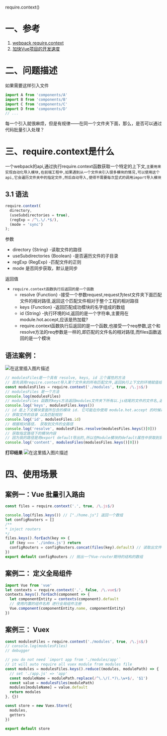 require.context()

# 一、参考
1. [webpack  require.context](https://webpack.js.org/guides/dependency-management/#requirecontext)
2. [加快Vue项目的开发速度](https://juejin.cn/post/6844903735668244488#heading-1)


# 二、问题描述
如果需要这样引入文件
```js
import A from 'components/A'
import B from 'components/B'
import C from 'components/C'
import D from 'components/D'
// ...
```
每一个引入就很麻烦，但是有规律——在同一个文件夹下面，那么，是否可以通过代码批量引入处理？

# 三、require.context是什么
一个webpack的api,通过执行require.context函数获取一个特定的上下文,`主要用来实现自动化导入模块,在前端工程中,如果遇到从一个文件夹引入很多模块的情况,可以使用这个api,它会遍历文件夹中的指定文件,然后自动导入,使得不需要每次显式的调用import导入模块`

## 3.1 语法
```js
require.context(
  directory,
  (useSubdirectories = true),
  (regExp = /^\.\/.*$/),
  (mode = 'sync')
);
```
参数
* directory {String} -读取文件的路径
* useSubdirectories {Boolean} -是否遍历文件的子目录
* regExp {RegExp} -匹配文件的正则
* mode  是否同步获取，默认是同步

返回值
* `require.context函数执行后返回的是一个函数`
  * resolve {Function} -接受一个参数request,request为test文件夹下面匹配文件的相对路径,返回这个匹配文件相对于整个工程的相对路径
  * keys {Function} -返回匹配成功模块的名字组成的数组
  * id {String} -执行环境的id,返回的是一个字符串,主要用在module.hot.accept,应该是热加载?
  * require.context函数执行后返回的是一个函数,也接受一个req参数,这个和resolve方法的req参数是一样的,即匹配的文件名的相对路径,而files函数返回的是一个模块

## 语法案例：
![在这里插入图片描述](https://img-blog.csdnimg.cn/256264f67cc141faa3b803b12700495e.png?x-oss-process=image/watermark,type_ZHJvaWRzYW5zZmFsbGJhY2s,shadow_50,text_Q1NETiBA6IOW6bmFNjg=,size_20,color_FFFFFF,t_70,g_se,x_16#pic_center)

```js
// modulesFiles是一个具有 resolve, keys, id 三个属性的方法
// 首先调用require.context导入某个文件夹的所有匹配文件,返回执行上下文的环境赋值给modulesFiles变量
const modulesFiles = require.context('./modules', true, /\.js$/)
// modulesFiles 是一个方法
console.log(modulesFiles)
// modulesFiles 函数的keys方法返回modules文件夹下所有以.js结尾的文件的文件名,返回文件名组成的数组
console.log('keys', modulesFiles.keys())
// id 是上下文模块里面所包含的模块 id. 它可能在你使用 module.hot.accept 的时候被用到
// 获取文件的目录 以及匹配规则
console.log('id', modulesFiles.id)
// 根据相对路径， 获取到文件的全路径
console.log('resolve', modulesFiles.resolve(modulesFiles.keys()[0]))
// 获取指定路径下的模块内容
// 因为我的路径是用export default导出的,所以在Module模块的default属性中获取到我导出的内容
console.log('content', modulesFiles(modulesFiles.keys()[0]))
```

**打印结果**
![在这里插入图片描述](https://img-blog.csdnimg.cn/3f07886d10fd46739668d2ba93f97be5.png?x-oss-process=image/watermark,type_ZHJvaWRzYW5zZmFsbGJhY2s,shadow_50,text_Q1NETiBA6IOW6bmFNjg=,size_20,color_FFFFFF,t_70,g_se,x_16#pic_center)


# 四、使用场景
## 案例一：Vue 批量引入路由

```js
const files = require.context('.', true, /\.js$/)

console.log(files.keys()) // ["./home.js"] 返回一个数组
let configRouters = []
/**
* inject routers
*/
files.keys().forEach(key => {
  if (key === './index.js') return
  configRouters = configRouters.concat(files(key).default) // 读取出文件中的default模块
})
export default configRouters // 抛出一个Vue-router期待的结构的数组
```

## 案例二： 定义全局组件

```js
import Vue from 'vue'
let contexts = require.context('.', false, /\.vue$/)
contexts.keys().forEach(component => {
  let componentEntity = contexts(component).default
  // 使用内置的组件名称 进行全局组件注册
  Vue.component(componentEntity.name, componentEntity)
})

```

## 案例三： Vuex

```js
const modulesFiles = require.context('./modules', true, /\.js$/)
// console.log(modulesFiles)
// debugger

// you do not need `import app from './modules/app'`
// it will auto require all vuex module from modules file
const modules = modulesFiles.keys().reduce((modules, modulePath) => {
  // set './app.js' => 'app'
  const moduleName = modulePath.replace(/^\.\/(.*)\.\w+$/, '$1')
  const value = modulesFiles(modulePath)
  modules[moduleName] = value.default
  return modules
}, {})

const store = new Vuex.Store({
  modules,
  getters
})

export default store
```